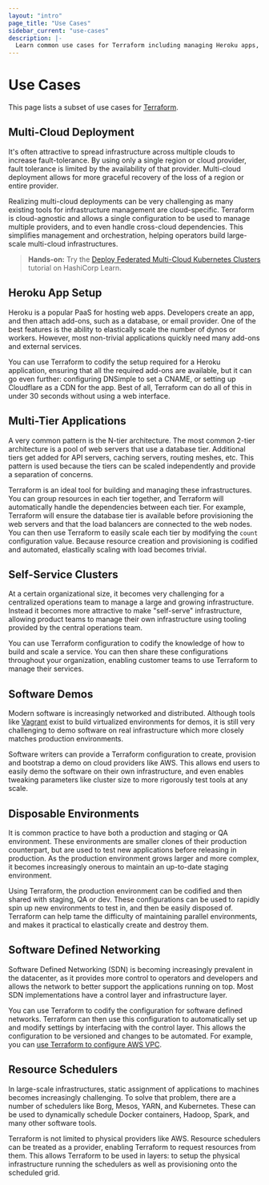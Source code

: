 ```yaml
---
layout: "intro"
page_title: "Use Cases"
sidebar_current: "use-cases"
description: |-
  Learn common use cases for Terraform including managing Heroku apps, self-service clusters, and multi-cloud deployments.
---
```


# Use Cases

This page lists a subset of use cases for [Terraform](/intro/index.html).

## Multi-Cloud Deployment

It's often attractive to spread infrastructure across multiple clouds to
increase fault-tolerance. By using only a single region or cloud provider,
fault tolerance is limited by the availability of that provider. Multi-cloud
deployment allows for more graceful recovery of the loss of a region or entire
provider.

Realizing multi-cloud deployments can be very challenging as many existing
tools for infrastructure management are cloud-specific. Terraform is
cloud-agnostic and allows a single configuration to be used to manage multiple
providers, and to even handle cross-cloud dependencies. This simplifies
management and orchestration, helping operators build large-scale multi-cloud
infrastructures.

> **Hands-on:** Try the [Deploy Federated Multi-Cloud Kubernetes Clusters](https://learn.hashicorp.com/tutorials/terraform/multicloud-kubernetes) tutorial on HashiCorp Learn.

## Heroku App Setup

Heroku is a popular PaaS for hosting web apps. Developers create an app, and then attach add-ons, such as a database, or email provider. One of the best features is the ability to elastically scale the number of dynos or workers. However, most non-trivial applications quickly need many add-ons and external services.

You can use Terraform to codify the setup required for a Heroku application, ensuring that all the required add-ons are available, but it can go even further: configuring DNSimple to set a CNAME, or setting up Cloudflare as a CDN for the app. Best of all, Terraform can do all of this in under 30 seconds without using a web interface.

## Multi-Tier Applications

A very common pattern is the N-tier architecture. The most common 2-tier architecture is
a pool of web servers that use a database tier. Additional tiers get added for API servers,
caching servers, routing meshes, etc. This pattern is used because the tiers can be scaled
independently and provide a separation of concerns.

Terraform is an ideal tool for building and managing these infrastructures. You can group resources in each tier together, and Terraform will automatically handle the dependencies between each tier. For example, Terraform will ensure the database tier is available before provisioning the web servers and that the load balancers are connected to the web nodes. You can then use Terraform to easily scale each tier by modifying the `count` configuration value. Because resource creation and provisioning is codified and automated, elastically scaling
with load becomes trivial.

## Self-Service Clusters

At a certain organizational size, it becomes very challenging for a centralized
operations team to manage a large and growing infrastructure. Instead it becomes
more attractive to make "self-serve" infrastructure, allowing product teams to
manage their own infrastructure using tooling provided by the central operations team.

You can use Terraform configuration to codify the knowledge of how to build and scale a service. You can then share these configurations throughout your organization, enabling customer teams to use Terraform to manage their services.

## Software Demos

Modern software is increasingly networked and distributed. Although tools like
[Vagrant](https://www.vagrantup.com/) exist to build virtualized environments
for demos, it is still very challenging to demo software on real infrastructure
which more closely matches production environments.

Software writers can provide a Terraform configuration to create, provision and
bootstrap a demo on cloud providers like AWS. This allows end users to easily demo the software on their own infrastructure, and even enables tweaking parameters like cluster size to more rigorously test tools at any scale.

## Disposable Environments

It is common practice to have both a production and staging or QA environment.
These environments are smaller clones of their production counterpart, but are
used to test new applications before releasing in production. As the production
environment grows larger and more complex, it becomes increasingly onerous to
maintain an up-to-date staging environment.

Using Terraform, the production environment can be codified and then shared with
staging, QA or dev. These configurations can be used to rapidly spin up new
environments to test in, and then be easily disposed of. Terraform can help tame
the difficulty of maintaining parallel environments, and makes it practical
to elastically create and destroy them.

## Software Defined Networking

Software Defined Networking (SDN) is becoming increasingly prevalent in the
datacenter, as it provides more control to operators and developers and
allows the network to better support the applications running on top. Most SDN
implementations have a control layer and infrastructure layer.

You can use Terraform to codify the configuration for software defined networks.
Terraform can then use this configuration to automatically set up and modify settings by interfacing with the control layer. This allows the configuration to be
versioned and changes to be automated. For example, you can [use Terraform to configure AWS VPC](https://registry.terraform.io/providers/hashicorp/aws/latest/docs/resources/vpc).

## Resource Schedulers

In large-scale infrastructures, static assignment of applications to machines
becomes increasingly challenging. To solve that problem, there are a number
of schedulers like Borg, Mesos, YARN, and Kubernetes. These can be used to
dynamically schedule Docker containers, Hadoop, Spark, and many other software
tools.

Terraform is not limited to physical providers like AWS. Resource schedulers
can be treated as a provider, enabling Terraform to request resources from them.
This allows Terraform to be used in layers: to setup the physical infrastructure
running the schedulers as well as provisioning onto the scheduled grid.
